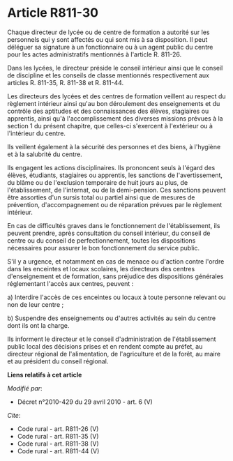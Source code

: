 # Article R811-30

Chaque directeur de lycée ou de centre de formation a autorité sur les personnels qui y sont affectés ou qui sont mis à sa
disposition. Il peut déléguer sa signature à un fonctionnaire ou à un agent public du centre pour les actes administratifs
mentionnés à l'article R. 811-26. 

Dans les lycées, le directeur préside le conseil intérieur ainsi que le conseil de discipline et les conseils de classe
mentionnés respectivement aux articles R. 811-35, R. 811-38 et R. 811-44. 

Les directeurs des lycées et des centres de formation veillent au respect du règlement intérieur ainsi qu'au bon déroulement
des enseignements et du contrôle des aptitudes et des connaissances des élèves, stagiaires ou apprentis, ainsi qu'à
l'accomplissement des diverses missions prévues à la section 1 du présent chapitre, que celles-ci s'exercent à l'extérieur ou
à l'intérieur du centre. 

Ils veillent également à la sécurité des personnes et des biens, à l'hygiène et à la salubrité du centre. 

Ils engagent les actions disciplinaires. Ils prononcent seuls à l'égard des élèves, étudiants, stagiaires ou apprentis, les
sanctions de l'avertissement, du blâme ou de l'exclusion temporaire de huit jours au plus, de l'établissement, de l'internat,
ou de la demi-pension. Ces sanctions peuvent être assorties d'un sursis total ou partiel ainsi que de mesures de prévention,
d'accompagnement ou de réparation prévues par le règlement intérieur. 

En cas de difficultés graves dans le fonctionnement de l'établissement, ils peuvent prendre, après consultation du conseil
intérieur, du conseil de centre ou du conseil de perfectionnement, toutes les dispositions nécessaires pour assurer le bon
fonctionnement du service public. 

S'il y a urgence, et notamment en cas de menace ou d'action contre l'ordre dans les enceintes et locaux scolaires, les
directeurs des centres d'enseignement et de formation, sans préjudice des dispositions générales réglementant l'accès aux
centres, peuvent : 

a) Interdire l'accès de ces enceintes ou locaux à toute personne relevant ou non de leur centre ; 

b) Suspendre des enseignements ou d'autres activités au sein du centre dont ils ont la charge. 

Ils informent le directeur et le conseil d'administration de l'établissement public local des décisions prises et en rendent
compte au préfet, au directeur régional de l'alimentation, de l'agriculture et de la forêt, au maire et au président du
conseil régional.

**Liens relatifs à cet article**

_Modifié par_:

  - Décret n°2010-429 du 29 avril 2010 - art. 6 (V)

_Cite_:

  - Code rural - art. R811-26 (V)
  - Code rural - art. R811-35 (V)
  - Code rural - art. R811-38 (V)
  - Code rural - art. R811-44 (V)
